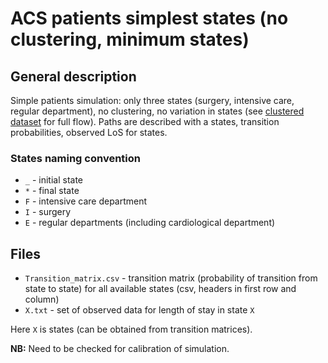 # ACS patients simplest states (no clustering, minimum states)

## General description

Simple patients simulation: only three states (surgery, intensive care, regular department), no clustering, no variation in states (see [clustered dataset](/data/acs/) for full flow). Paths are described with a states, transition probabilities, observed LoS for states.
  
### States naming convention

- `_` - initial state
- `*` - final state
- `F` - intensive care department
- `I` - surgery
- `E` - regular departments (including cardiological department)


## Files

- `Transition_matrix.csv` - transition matrix (probability of transition from state to state) for all available states (csv, headers in first row and column)
- `X.txt` - set of observed data for length of stay in state `X`

Here `X` is states (can be obtained from transition matrices). 

**NB:** Need to be checked for calibration of simulation.
